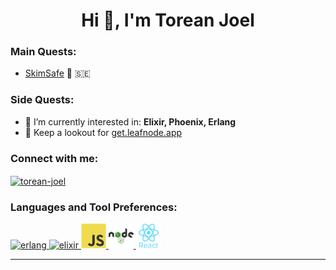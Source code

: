 <h1 align="center">Hi 👋, I'm Torean Joel</h1>
<h3>Main Quests:</h3>

- [SkimSafe](https://www.skimsafe.se/) 🔐 🇸🇪

<h3>Side Quests:</h3>

- 🌱 I’m currently interested in: **Elixir, Phoenix, Erlang**
- 👀 Keep a lookout for [get.leafnode.app](https://get.leafnode.app/)

<h3 align="left">Connect with me:</h3>
<p align="left">
<a href="https://linkedin.com/in/torean-joel" target="blank"><img align="center" src="https://raw.githubusercontent.com/rahuldkjain/github-profile-readme-generator/master/src/images/icons/Social/linked-in-alt.svg" alt="torean-joel" height="30" width="40" /></a>
</p>

<h3 align="left">Languages and Tool Preferences:</h3>
<p align="left"> <a href="https://www.erlang.org/" target="_blank" rel="noreferrer"> <img src="https://www.vectorlogo.zone/logos/erlang/erlang-official.svg" alt="erlang" width="40" height="40"/> </a>
<a href="https://elixir-lang.org" target="_blank" rel="noreferrer"> <img src="https://www.vectorlogo.zone/logos/elixir-lang/elixir-lang-icon.svg" alt="elixir" width="40" height="40"/> </a>
<a href="https://developer.mozilla.org/en-US/docs/Web/JavaScript" target="_blank" rel="noreferrer"> <img src="https://raw.githubusercontent.com/devicons/devicon/master/icons/javascript/javascript-original.svg" alt="javascript" width="40" height="40"/> </a>
<a href="https://nodejs.org" target="_blank" rel="noreferrer"> <img src="https://raw.githubusercontent.com/devicons/devicon/master/icons/nodejs/nodejs-original-wordmark.svg" alt="nodejs" width="40" height="40"/> </a>
<a href="https://reactjs.org/" target="_blank" rel="noreferrer"> <img src="https://raw.githubusercontent.com/devicons/devicon/master/icons/react/react-original-wordmark.svg" alt="react" width="40" height="40"/></a> </p>
<hr/>
